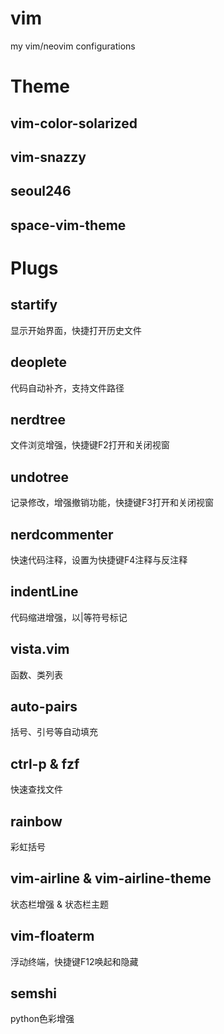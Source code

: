# vim
my vim/neovim configurations

# Theme

## vim-color-solarized
## vim-snazzy
## seoul246
## space-vim-theme

# Plugs

## startify
  显示开始界面，快捷打开历史文件

## deoplete
  代码自动补齐，支持文件路径

## nerdtree
  文件浏览增强，快捷键F2打开和关闭视窗

## undotree
  记录修改，增强撤销功能，快捷键F3打开和关闭视窗

## nerdcommenter
  快速代码注释，设置为快捷键F4注释与反注释

## indentLine
  代码缩进增强，以|等符号标记
  
## vista.vim
  函数、类列表
  
## auto-pairs
  括号、引号等自动填充
  
## ctrl-p & fzf
  快速查找文件
  
## rainbow
  彩虹括号

## vim-airline & vim-airline-theme
  状态栏增强 & 状态栏主题
  
## vim-floaterm
  浮动终端，快捷键F12唤起和隐藏

## semshi
  python色彩增强
